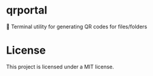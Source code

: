 # qrportal
🔮 Terminal utility for generating QR codes for files/folders

# License
This project is licensed under a MIT license.

